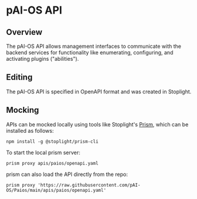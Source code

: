 # pAI-OS API

## Overview

The pAI-OS API allows management interfaces to communicate with the backend services for functionality like enumerating, configuring, and activating plugins ("abilities").

## Editing

The pAI-OS API is specified in OpenAPI format and was created in Stoplight.

## Mocking

APIs can be mocked locally using tools like Stoplight's [Prism](https://github.com/stoplightio/prism), which can be installed as follows:

    npm install -g @stoplight/prism-cli

To start the local prism server:

    prism proxy apis/paios/openapi.yaml

prism can also load the API directly from the repo:

    prism proxy 'https://raw.githubusercontent.com/pAI-OS/Paios/main/apis/paios/openapi.yaml'
